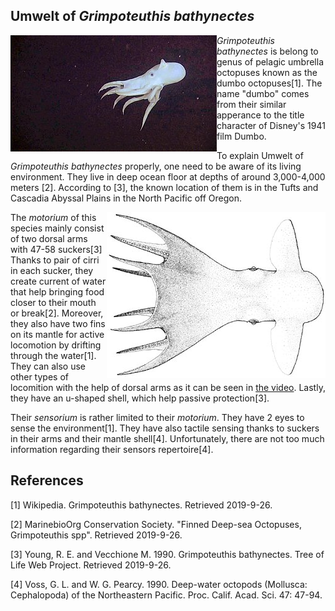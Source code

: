 ## Umwelt of *Grimpoteuthis bathynectes*

<img align="left" src="/assignment2/1.jpg">

*Grimpoteuthis bathynectes* is belong to genus of pelagic umbrella octopuses known as the dumbo octopuses[1]. The name "dumbo" comes from their similar apperance to the title character of Disney's 1941 film Dumbo.

To explain Umwelt of *Grimpoteuthis bathynectes* properly, one need to be aware of its living environment. They live in deep ocean floor at depths of around 3,000-4,000 meters [2]. According to [3], the known location of them is in the Tufts and Cascadia Abyssal Plains in the North Pacific off Oregon.

<img align="right" src="/assignment2/2.jpg">

The *motorium* of this species mainly consist of two dorsal arms with 47-58 suckers[3] Thanks to pair of cirri in each sucker, they create current of water that help bringing food closer to their mouth or break[2]. Moreover, they also have two fins on its mantle for active locomotion by drifting through the water[1]. They can also use other types of locomition with the help of dorsal arms as it can be seen in [the video](https://www.youtube.com/watch?v=EUJifcX9Fmk). Lastly, they have an  u-shaped shell, which help passive protection[3].

Their *sensorium* is rather limited to their *motorium*. They have 2 eyes to sense the environment[1]. They have also tactile sensing thanks to suckers in their arms and their mantle shell[4]. Unfortunately, there are not too much information regarding their sensors repertoire[4].

## References
[1] Wikipedia. Grimpoteuthis bathynectes. Retrieved 2019-9-26.

[2] MarinebioOrg Conservation Society. "Finned Deep-sea Octopuses, Grimpoteuthis spp". Retrieved 2019-9-26.

[3] Young, R. E. and Vecchione M. 1990. Grimpoteuthis bathynectes. Tree of Life Web Project. Retrieved 2019-9-26.

[4] Voss, G. L. and W. G. Pearcy. 1990. Deep-water octopods (Mollusca: Cephalopoda) of the Northeastern Pacific. Proc. Calif. Acad. Sci. 47: 47-94.











